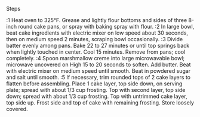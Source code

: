 Steps

:1
Heat oven to 325°F. Grease and lightly flour bottoms and sides of three 8-inch round cake pans, or spray with baking spray with flour.
:2
In large bowl, beat cake ingredients with electric mixer on low speed about 30 seconds, then on medium speed 2 minutes, scraping bowl occasionally.
:3
Divide batter evenly among pans. Bake 22 to 27 minutes or until top springs back when lightly touched in center. Cool 15 minutes. Remove from pans; cool completely.
:4
Spoon marshmallow creme into large microwavable bowl; microwave uncovered on High 15 to 20 seconds to soften. Add butter. Beat with electric mixer on medium speed until smooth. Beat in powdered sugar and salt until smooth.
:5
If necessary, trim rounded tops of 2 cake layers to flatten before assembling. Place 1 cake layer, top side down, on serving plate; spread with about 1/3 cup frosting. Top with second layer, top side down; spread with about 1/3 cup frosting. Top with untrimmed cake layer, top side up. Frost side and top of cake with remaining frosting. Store loosely covered.